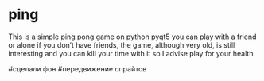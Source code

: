 # ping
This is a simple ping pong game on python pyqt5
you can play with a friend or alone if you don’t have friends, the game, although very old, is still interesting and you can kill your time with it
so I advise
play for your health


#сделали фон
#передвижение спрайтов
